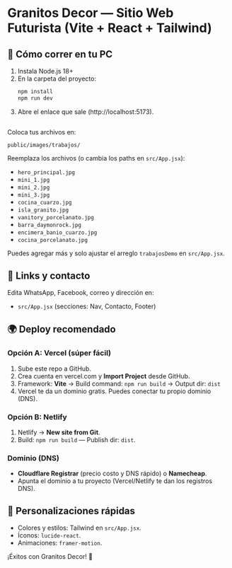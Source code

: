# Granitos Decor — Sitio Web Futurista (Vite + React + Tailwind)

## 🚀 Cómo correr en tu PC
1. Instala Node.js 18+
2. En la carpeta del proyecto:
   ```bash
   npm install
   npm run dev
   ```
3. Abre el enlace que sale (http://localhost:5173).

## 
Coloca tus archivos en:
```
public/images/trabajos/
```
Reemplaza los archivos (o cambia los paths en `src/App.jsx`):
- `hero_principal.jpg`
- `mini_1.jpg`
- `mini_2.jpg`
- `mini_3.jpg`
- `cocina_cuarzo.jpg`
- `isla_granito.jpg`
- `vanitory_porcelanato.jpg`
- `barra_daymonrock.jpg`
- `encimera_banio_cuarzo.jpg`
- `cocina_porcelanato.jpg`

Puedes agregar más y solo ajustar el arreglo `trabajosDemo` en `src/App.jsx`.

## 🔗 Links y contacto
Edita WhatsApp, Facebook, correo y dirección en:
- `src/App.jsx` (secciones: Nav, Contacto, Footer)

## 🌍 Deploy recomendado
### Opción A: **Vercel** (súper fácil)
1. Sube este repo a GitHub.
2. Crea cuenta en vercel.com y **Import Project** desde GitHub.
3. Framework: **Vite** → Build command: `npm run build` → Output dir: `dist`
4. Vercel te da un dominio gratis. Puedes conectar tu propio dominio (DNS).

### Opción B: **Netlify**
1. Netlify → **New site from Git**.
2. Build: `npm run build` — Publish dir: `dist`.

### Dominio (DNS)
- **Cloudflare Registrar** (precio costo y DNS rápido) o **Namecheap**. 
- Apunta el dominio a tu proyecto (Vercel/Netlify te dan los registros DNS).

## 🧩 Personalizaciones rápidas
- Colores y estilos: Tailwind en `src/App.jsx`.
- Íconos: `lucide-react`.
- Animaciones: `framer-motion`.

¡Éxitos con Granitos Decor! 💎
